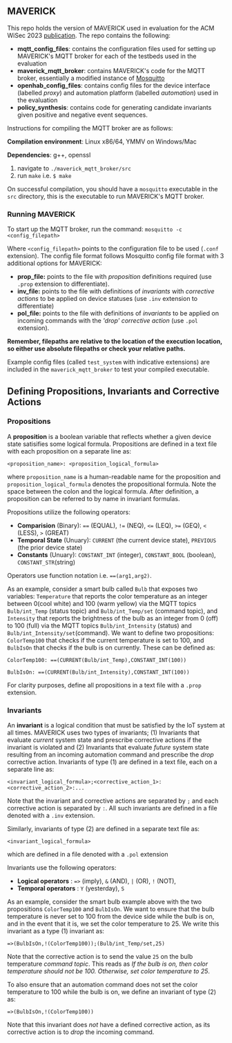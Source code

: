 ## MAVERICK

This repo holds the version of MAVERICK used in evaluation for the ACM WiSec 2023 [publication][1]. The repo contains the following:

* __mqtt_config_files__: contains the configuration files used for setting up MAVERICK's MQTT broker for each of the testbeds used in the evaluation
* __maverick_mqtt_broker__: contains MAVERICK's code for the MQTT broker, essentially a modified instance of [Mosquitto][2]
* __openhab_config_files__: contains config files for the device interface (labelled _proxy_) and automation platform (labelled _automation_) used in the evaluation
* __policy_synthesis__: contains code for generating candidate invariants given positive and negative event sequences.

Instructions for compiling the MQTT broker are as follows:

__Compilation environment__: Linux x86/64, YMMV on Windows/Mac

__Dependencies__: g++, openssl

1. navigate to `./maverick_mqtt_broker/src`
2. run `make` i.e. `$ make`

On successful compilation, you should have a `mosquitto` executable in the `src` directory, this is the executable to run MAVERICK's MQTT broker.

### Running MAVERICK

To start up the MQTT broker, run the command:
``mosquitto -c <config_filepath>``

Where `<config_filepath>` points to the configuration file to be used (`.conf` extension). The config file format follows Mosquitto config file format with 3 additional options for MAVERICK:

* __prop_file:__ points to the file with _proposition_ definitions required (use `.prop` extension to differentiate).
* __inv_file:__ points to the file with definitions of _invariants_ with _corrective actions_ to be applied on device statuses (use `.inv` extension to differentiate)
* __pol_file:__ points to the file with definitions of _invariants_ to be applied on incoming commands with the _'drop' corrective action_ (use `.pol` extension).

**Remember, filepaths are relative to the location of the execution location, so either use absolute filepaths or check your relative paths.**

Example config files (called `test_system` with indicative extensions) are included in the `maverick_mqtt_broker` to test your compiled executable.

## Defining Propositions, Invariants and Corrective Actions

### Propositions
A __proposition__ is a boolean variable that reflects whether a given device state satisifies some logical formula. Propositions are defined in a text file with each proposition on a separate line as:

`<proposition_name>: <proposition_logical_formula>`

where `proposition_name` is a human-readable name for the proposition and `proposition_logical_formula` denotes the propositional formula. Note the space between the colon and the logical formula. After definition, a proposition can be referred to by name in invariant formulas. 

Propositions utilize the following operators:

* __Comparision__ (Binary): `==` (EQUAL), `!=` (NEQ), `<=` (LEQ), `>=` (GEQ), `<` (LESS), `>` (GREAT) 
* __Temporal State__ (Unuary): `CURRENT` (the current device state), `PREVIOUS` (the prior device state)
* __Constants__ (Unuary): `CONSTANT_INT` (integer), `CONSTANT_BOOL` (boolean), `CONSTANT_STR`(string) 

Operators use function notation i.e. `==(arg1,arg2)`.

As an example, consider a smart bulb called `Bulb` that exposes two variables: `Temperature` that reports the color temperature as an integer between 0(cool white) and 100 (warm yellow) via the MQTT topics `Bulb/int_Temp` (status topic) and `Bulb/int_Temp/set` (command topic), and `Intensity` that reports the brightness of the bulb as an integer from 0 (off) to 100 (full) via the MQTT topics `Bulb/int_Intensity` (status) and `Bulb/int_Intensity/set`(command). We want to define two propositions: `ColorTemp100` that checks if the current temperature is set to 100, and `BulbIsOn` that checks if the bulb is on currently. These can be defined as:

`ColorTemp100: ==(CURRENT(Bulb/int_Temp),CONSTANT_INT(100))`

`BulbIsOn: ==(CURRENT(Bulb/int_Intensity),CONSTANT_INT(100))`

For clarity purposes, define all propositions in a text file with a `.prop` extension.
### Invariants

An __invariant__ is a logical condition that must be satisfied by the IoT system at all times. MAVERICK uses two types of invariants; (1) Invariants that evaluate _current_ system state and prescribe corrective actions if the invariant is violated and (2) Invariants that evaluate _future_ system state resulting from an incoming automation command and prescribe the _drop_ corrective action.
Invariants of type (1) are defined in a text file, each on a separate line as:

`<invariant_logical_formula>;<corrective_action_1>:<corrective_action_2>:...`

Note that the invariant and corrective actions are separated by `;` and each corrective action is separated by `:`. All such invariants are defined in a file denoted with a `.inv` extension.

Similarly, invariants of type (2) are defined in a separate text file as:

`<invariant_logical_formula>`

which are defined in a file denoted with a `.pol` extension

Invariants use the following operators:

* __Logical operators__ : `=>` (imply), `&` (AND), `|` (OR), `!` (NOT),
* __Temporal operators__ : `Y` (yesterday), `S`

As an example, consider the smart bulb example above with the two propositions `ColorTemp100` and `BulbIsOn`. We want to ensure that the bulb temperature is never set to 100 from the device side while the bulb is on, and in the event that it is, we set the color temperature to 25. We write this invariant as a type (1) invariant as:

`=>(BulbIsOn,!(ColorTemp100));(Bulb/int_Temp/set,25)`

Note that the corrective action is to send the value `25` on the bulb temperature _command topic_.
This reads as _If the bulb is on, then color temperature should not be 100. Otherwise, set color temperature to 25_.

To also ensure that an automation command does not set the color temperature to 100 while the bulb is on, we define an invariant of type (2) as:

`=>(BulbIsOn,!(ColorTemp100))`

Note that this invariant does _not_ have a defined corrective action, as its corrective action is to _drop_ the incoming command.

[1]: <https://dl.acm.org/doi/abs/10.1145/3558482.3590188>
[2]: <https://github.com/eclipse/mosquitto>